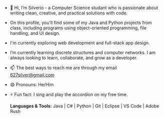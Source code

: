 - 👋 Hi, I’m Silverio - a Computer Science studant who is passionate about writing clean, creative, and practical solutions with code.
- On this profile, you'll find some of my Java and Python projects from class,  including programs using object-oriented programming, file handling, and UI design.
- I'm currently exploring web development and full-stack app design.
- I’m currently learning discrete structures and computer networks. I am always looking to learn, collaborate, and grow as a developer.
- 📫 The best ways to reach me are through my email 627silver@gmail.com
- 😄 Pronouns: He/Him
- ⚡ Fun fact: I sing and play the accordion on my free time.

  **Languages & Tools:** Java | C# | Python | Git | Eclipse | VS Code | Adobe Rush

<!---
SilverDev-27/SilverDev-27 is a ✨ special ✨ repository because its `README.md` (this file) appears on your GitHub profile.
You can click the Preview link to take a look at your changes.
--->

